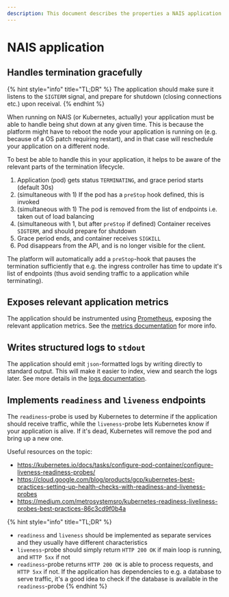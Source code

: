 ```yaml
---
description: This document describes the properties a NAIS application should have.
---
```

# NAIS application

## Handles termination gracefully

{% hint style="info" title="TL;DR" %}
The application should make sure it listens to the `SIGTERM` signal, and prepare for shutdown (closing connections etc.) upon receival.
{% endhint %}

When running on NAIS (or Kubernetes, actually) your application must be able to handle being shut down at any given time. This is because the platform might have to reboot the node your application is running on (e.g. because of a OS patch requiring restart), and in that case will reschedule your application on a different node.

To best be able to handle this in your application, it helps to be aware of the relevant parts of the termination lifecycle. 

1. Application (pod) gets status `TERMINATING`, and grace period starts (default 30s)
2. (simultaneous with 1) If the pod has a `preStop` hook defined, this is invoked
3. (simultaneous with 1) The pod is removed from the list of endpoints i.e. taken out of load balancing
4. (simultaneous with 1, but after `preStop` if defined) Container receives `SIGTERM`, and should prepare for shutdown
5. Grace period ends, and container receives `SIGKILL`
6. Pod disappears from the API, and is no longer visible for the client.

The platform will automatically add a `preStop`-hook that pauses the termination sufficiently that e.g. the ingress controller has time to update it's list of endpoints (thus avoid sending traffic to a application while terminating).

## Exposes relevant application metrics

The application should be instrumented using [Prometheus](https://prometheus.io/docs/instrumenting/clientlibs/), exposing the relevant application metrics. See the [metrics documentation](../observability/metrics.md) for more info.

## Writes structured logs to `stdout`

The application should emit `json`-formatted logs by writing directly to standard output.  This will make it easier to index, view and search the logs later. See more details in the [logs documentation](../observability/logs/README.md).

## Implements `readiness` and `liveness` endpoints

The `readiness`-probe is used by Kubernetes to determine if the application should receive traffic, while the `liveness`-probe lets Kubernetes know if your application is alive. If it's dead, Kubernetes will remove the pod and bring up a new one.

Useful resources on the topic:
- https://kubernetes.io/docs/tasks/configure-pod-container/configure-liveness-readiness-probes/
- https://cloud.google.com/blog/products/gcp/kubernetes-best-practices-setting-up-health-checks-with-readiness-and-liveness-probes
- https://medium.com/metrosystemsro/kubernetes-readiness-liveliness-probes-best-practices-86c3cd9f0b4a

{% hint style="info" title="TL;DR" %}
- `readiness` and `liveness` should be implemented as separate services and they usually have different characteristics
- `liveness`-probe should simply return `HTTP 200 OK` if main loop is running, and `HTTP 5xx` if not
- `readiness`-probe returns `HTTP 200 OK` is able to process requests, and `HTTP 5xx` if not. If the application has dependencies to e.g. a database to serve traffic, it's a good idea to check if the database is available in the `readiness`-probe
{% endhint %}
